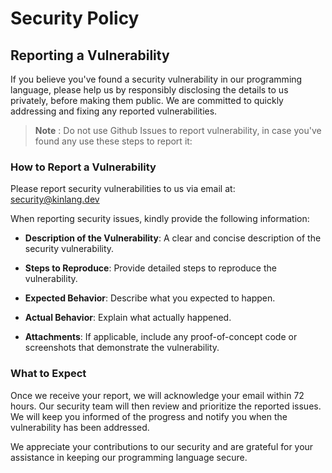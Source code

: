 # Security Policy

## Reporting a Vulnerability

If you believe you've found a security vulnerability in our programming language, please help us by responsibly disclosing the details to us privately, before making them public. We are committed to quickly addressing and fixing any reported vulnerabilities.
> **Note** : Do not use Github Issues to report vulnerability, in case you've found any use these steps to report it:

### How to Report a Vulnerability

Please report security vulnerabilities to us via email at: <security@kinlang.dev>

When reporting security issues, kindly provide the following information:

- **Description of the Vulnerability**: A clear and concise description of the security vulnerability.

- **Steps to Reproduce**: Provide detailed steps to reproduce the vulnerability.

- **Expected Behavior**: Describe what you expected to happen.

- **Actual Behavior**: Explain what actually happened.

- **Attachments**: If applicable, include any proof-of-concept code or screenshots that demonstrate the vulnerability.

### What to Expect

Once we receive your report, we will acknowledge your email within 72 hours. Our security team will then review and prioritize the reported issues. We will keep you informed of the progress and notify you when the vulnerability has been addressed.

We appreciate your contributions to our security and are grateful for your assistance in keeping our programming language secure.
